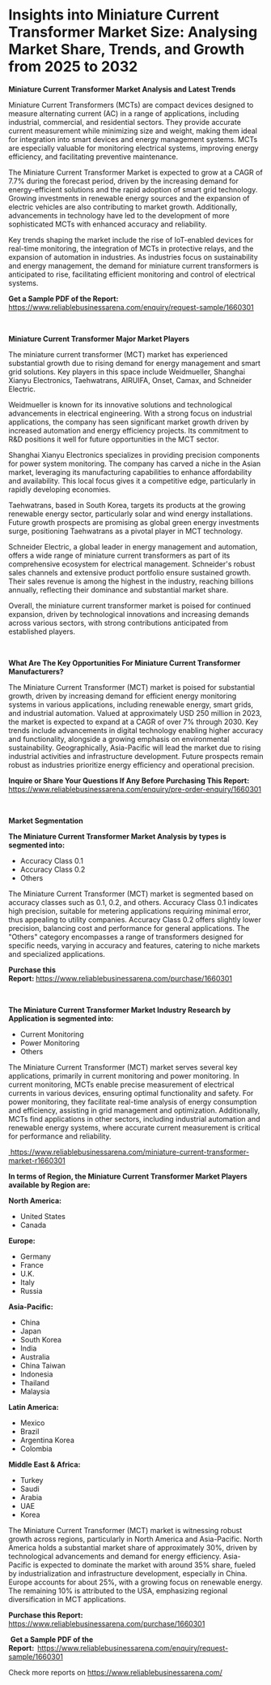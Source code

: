 <p><h1>Insights into Miniature Current Transformer Market Size: Analysing Market Share, Trends, and Growth from 2025 to 2032</h1></p><p><strong>Miniature Current Transformer Market Analysis and Latest Trends</strong></p>
<p><p>Miniature Current Transformers (MCTs) are compact devices designed to measure alternating current (AC) in a range of applications, including industrial, commercial, and residential sectors. They provide accurate current measurement while minimizing size and weight, making them ideal for integration into smart devices and energy management systems. MCTs are especially valuable for monitoring electrical systems, improving energy efficiency, and facilitating preventive maintenance.</p><p>The Miniature Current Transformer Market is expected to grow at a CAGR of 7.7% during the forecast period, driven by the increasing demand for energy-efficient solutions and the rapid adoption of smart grid technology. Growing investments in renewable energy sources and the expansion of electric vehicles are also contributing to market growth. Additionally, advancements in technology have led to the development of more sophisticated MCTs with enhanced accuracy and reliability.</p><p>Key trends shaping the market include the rise of IoT-enabled devices for real-time monitoring, the integration of MCTs in protective relays, and the expansion of automation in industries. As industries focus on sustainability and energy management, the demand for miniature current transformers is anticipated to rise, facilitating efficient monitoring and control of electrical systems.</p></p>
<p><strong>Get a Sample PDF of the Report:&nbsp;</strong> <a href="https://www.reliablebusinessarena.com/enquiry/request-sample/1660301?utm_campaign=3013&utm_medium=2&utm_source=Github&utm_content=ia&utm_term=01042025&utm_id=miniature-current-transformer">https://www.reliablebusinessarena.com/enquiry/request-sample/1660301</a></p>
<p>&nbsp;</p>
<p><strong>Miniature Current Transformer Major Market Players</strong></p>
<p><p>The miniature current transformer (MCT) market has experienced substantial growth due to rising demand for energy management and smart grid solutions. Key players in this space include Weidmueller, Shanghai Xianyu Electronics, Taehwatrans, AIRUIFA, Onset, Camax, and Schneider Electric.</p><p>Weidmueller is known for its innovative solutions and technological advancements in electrical engineering. With a strong focus on industrial applications, the company has seen significant market growth driven by increased automation and energy efficiency projects. Its commitment to R&D positions it well for future opportunities in the MCT sector.</p><p>Shanghai Xianyu Electronics specializes in providing precision components for power system monitoring. The company has carved a niche in the Asian market, leveraging its manufacturing capabilities to enhance affordability and availability. This local focus gives it a competitive edge, particularly in rapidly developing economies.</p><p>Taehwatrans, based in South Korea, targets its products at the growing renewable energy sector, particularly solar and wind energy installations. Future growth prospects are promising as global green energy investments surge, positioning Taehwatrans as a pivotal player in MCT technology.</p><p>Schneider Electric, a global leader in energy management and automation, offers a wide range of miniature current transformers as part of its comprehensive ecosystem for electrical management. Schneider's robust sales channels and extensive product portfolio ensure sustained growth. Their sales revenue is among the highest in the industry, reaching billions annually, reflecting their dominance and substantial market share.</p><p>Overall, the miniature current transformer market is poised for continued expansion, driven by technological innovations and increasing demands across various sectors, with strong contributions anticipated from established players.</p></p>
<p>&nbsp;</p>
<p><strong>What Are The Key Opportunities For Miniature Current Transformer Manufacturers?</strong></p>
<p><p>The Miniature Current Transformer (MCT) market is poised for substantial growth, driven by increasing demand for efficient energy monitoring systems in various applications, including renewable energy, smart grids, and industrial automation. Valued at approximately USD 250 million in 2023, the market is expected to expand at a CAGR of over 7% through 2030. Key trends include advancements in digital technology enabling higher accuracy and functionality, alongside a growing emphasis on environmental sustainability. Geographically, Asia-Pacific will lead the market due to rising industrial activities and infrastructure development. Future prospects remain robust as industries prioritize energy efficiency and operational precision.</p></p>
<p><strong>Inquire or Share Your Questions If Any Before Purchasing This Report:</strong> <a href="https://www.reliablebusinessarena.com/enquiry/pre-order-enquiry/1660301?utm_campaign=3013&utm_medium=2&utm_source=Github&utm_content=ia&utm_term=01042025&utm_id=miniature-current-transformer">https://www.reliablebusinessarena.com/enquiry/pre-order-enquiry/1660301</a></p>
<p>&nbsp;</p>
<p><strong>Market Segmentation</strong></p>
<p><strong>The Miniature Current Transformer Market Analysis by types is segmented into:</strong></p>
<p><ul><li>Accuracy Class 0.1</li><li>Accuracy Class 0.2</li><li>Others</li></ul></p>
<p><p>The Miniature Current Transformer (MCT) market is segmented based on accuracy classes such as 0.1, 0.2, and others. Accuracy Class 0.1 indicates high precision, suitable for metering applications requiring minimal error, thus appealing to utility companies. Accuracy Class 0.2 offers slightly lower precision, balancing cost and performance for general applications. The "Others" category encompasses a range of transformers designed for specific needs, varying in accuracy and features, catering to niche markets and specialized applications.</p></p>
<p><strong>Purchase this Report:&nbsp;</strong><a href="https://www.reliablebusinessarena.com/purchase/1660301?utm_campaign=3013&utm_medium=2&utm_source=Github&utm_content=ia&utm_term=01042025&utm_id=miniature-current-transformer">https://www.reliablebusinessarena.com/purchase/1660301</a></p>
<p>&nbsp;</p>
<p><strong>The Miniature Current Transformer Market Industry Research by Application is segmented into:</strong></p>
<p><ul><li>Current Monitoring</li><li>Power Monitoring</li><li>Others</li></ul></p>
<p><p>The Miniature Current Transformer (MCT) market serves several key applications, primarily in current monitoring and power monitoring. In current monitoring, MCTs enable precise measurement of electrical currents in various devices, ensuring optimal functionality and safety. For power monitoring, they facilitate real-time analysis of energy consumption and efficiency, assisting in grid management and optimization. Additionally, MCTs find applications in other sectors, including industrial automation and renewable energy systems, where accurate current measurement is critical for performance and reliability.</p></p>
<p><a href="https://www.reliablebusinessarena.com/miniature-current-transformer-market-r1660301?utm_campaign=3013&utm_medium=2&utm_source=Github&utm_content=ia&utm_term=01042025&utm_id=miniature-current-transformer">&nbsp;https://www.reliablebusinessarena.com/miniature-current-transformer-market-r1660301</a></p>
<p><strong>In terms of Region, the Miniature Current Transformer Market Players available by Region are:</strong></p>
<p>
    <p> <strong> North America: </strong>
        <ul>
            <li>United States</li>
            <li>Canada</li>
        </ul>
        </p> 
    <p> <strong> Europe: </strong>
        <ul>
            <li>Germany</li>
            <li>France</li>
            <li>U.K.</li>
            <li>Italy</li>
            <li>Russia</li>
        </ul>
        </p> 
    <p> <strong> Asia-Pacific: </strong>
        <ul>
            <li>China</li>
            <li>Japan</li>
            <li>South Korea</li>
            <li>India</li>
            <li>Australia</li>
            <li>China Taiwan</li>
            <li>Indonesia</li>
            <li>Thailand</li>
            <li>Malaysia</li>
        </ul>
        </p> 
    <p> <strong> Latin America: </strong>
        <ul>
            <li>Mexico</li>
            <li>Brazil</li>
            <li>Argentina Korea</li>
            <li>Colombia</li>
        </ul>
        </p> 
    <p> <strong> Middle East & Africa: </strong>
        <ul>
            <li>Turkey</li>
            <li>Saudi</li>
            <li>Arabia</li>
            <li>UAE</li>
            <li>Korea</li>
        </ul>
    </p>
    </p>
<p><p>The Miniature Current Transformer (MCT) market is witnessing robust growth across regions, particularly in North America and Asia-Pacific. North America holds a substantial market share of approximately 30%, driven by technological advancements and demand for energy efficiency. Asia-Pacific is expected to dominate the market with around 35% share, fueled by industrialization and infrastructure development, especially in China. Europe accounts for about 25%, with a growing focus on renewable energy. The remaining 10% is attributed to the USA, emphasizing regional diversification in MCT applications.</p></p>
<p><strong>Purchase this Report: </strong><a href="https://www.reliablebusinessarena.com/purchase/1660301?utm_campaign=3013&utm_medium=2&utm_source=Github&utm_content=ia&utm_term=01042025&utm_id=miniature-current-transformer">https://www.reliablebusinessarena.com/purchase/1660301</a></p>
<p>&nbsp;<strong>Get a Sample PDF of the Report:&nbsp;&nbsp;</strong><a href="https://www.reliablebusinessarena.com/enquiry/request-sample/1660301?utm_campaign=3013&utm_medium=2&utm_source=Github&utm_content=ia&utm_term=01042025&utm_id=miniature-current-transformer">https://www.reliablebusinessarena.com/enquiry/request-sample/1660301</a></p>
<p><strong></strong></p>
<p>Check more reports on <a href="https://www.reliablebusinessarena.com/?utm_campaign=3013&utm_medium=2&utm_source=Github&utm_content=ia&utm_term=01042025&utm_id=miniature-current-transformer">https://www.reliablebusinessarena.com/</a></p>